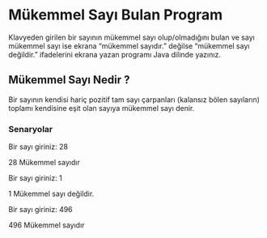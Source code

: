 # Mükemmel Sayı Bulan Program

Klavyeden girilen bir sayının mükemmel sayı olup/olmadığını bulan ve sayı mükemmel sayı ise ekrana “mükemmel sayıdır.” değilse “mükemmel sayı değildir.” ifadelerini ekrana yazan programı Java dilinde yazınız.

## Mükemmel Sayı Nedir ?

Bir sayının kendisi hariç pozitif tam sayı çarpanları (kalansız bölen sayıların) toplamı kendisine eşit olan sayıya mükemmel sayı denir.

### Senaryolar

Bir sayı giriniz: 28

28 Mükemmel sayıdır

Bir sayı giriniz: 1

1 Mükemmel sayı değildir.

Bir sayı giriniz: 496

496 Mükemmel sayıdır